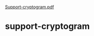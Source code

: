 [Support-cryptogram.pdf](https://github.com/AlainaSmith/support-cryptogram/files/7500083/Support-cryptogram.pdf)
# support-cryptogram
